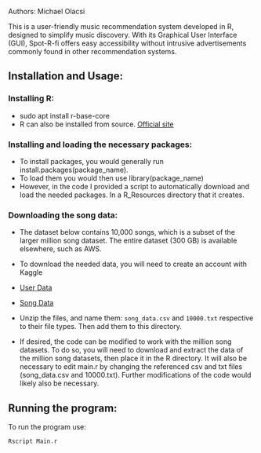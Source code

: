 Authors: Michael Olacsi

This is a user-friendly music recommendation system developed in R, designed to simplify music discovery. 
With its Graphical User Interface (GUI), Spot-R-fi offers easy accessibility without intrusive advertisements commonly 
found in other recommendation systems.

## Installation and Usage:

### Installing R:
   - sudo apt install r-base-core
   - R can also be installed from source. [Official site](https://www.r-project.org/)

### Installing and loading the necessary packages:
   - To install packages, you would generally run install.packages(package_name).
   - To load them you would then use library(package_name)
   - However, in the code I provided a script to automatically download and load the needed packages. 
     In a R_Resources directory that it creates.

###  Downloading the song data:
   - The dataset below contains 10,000 songs, which is a subset of the larger million song dataset.
     The entire dataset (300 GB) is available elsewhere, such as AWS.
   - To download the needed data, you will need to create an account with Kaggle
   - [User Data](https://www.kaggle.com/datasets/anuragbanerjee/million-song-data-set-subset?select=10000.txt)
   - [Song Data](https://www.kaggle.com/datasets/anuragbanerjee/million-song-data-set-subset?select=song_data.csv)
   - Unzip the files, and name them: `song_data.csv` and `10000.txt` respective to their file types. 
     Then add them to this directory.

   - If desired, the code can be modified to work with the million song datasets. To do so, you will need to
     download and extract the data of the million song datasets, then place it in the R directory.
     It will also be necessary to edit main.r by changing the referenced csv and txt files (song_data.csv and 10000.txt).
     Further modifications of the code would likely also be necessary.

## Running the program:
   To run the program use:

```
Rscript Main.r
```
    